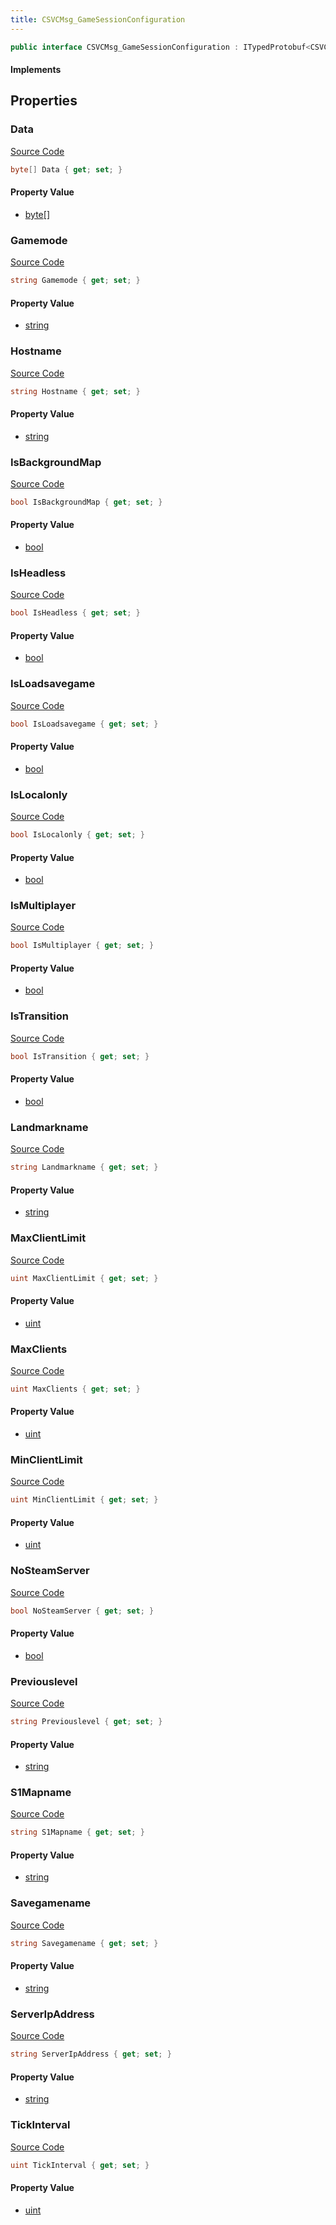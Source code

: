 ```yaml
---
title: CSVCMsg_GameSessionConfiguration
---
```


```csharp
public interface CSVCMsg_GameSessionConfiguration : ITypedProtobuf<CSVCMsg_GameSessionConfiguration>, INativeHandle
```

#### Implements

## Properties

### Data

[Source Code](https://github.com/swiftly-solution/swiftlys2/blob/main/managed/src/SwiftlyS2.Generated/Protobufs/Interfaces/CSVCMsg_GameSessionConfiguration.cs#L52)

```csharp
byte[] Data { get; set; }
```

#### Property Value

- [byte](https://learn.microsoft.com/dotnet/api/system.byte)[]

### Gamemode

[Source Code](https://github.com/swiftly-solution/swiftlys2/blob/main/managed/src/SwiftlyS2.Generated/Protobufs/Interfaces/CSVCMsg_GameSessionConfiguration.cs#L46)

```csharp
string Gamemode { get; set; }
```

#### Property Value

- [string](https://learn.microsoft.com/dotnet/api/system.string)

### Hostname

[Source Code](https://github.com/swiftly-solution/swiftlys2/blob/main/managed/src/SwiftlyS2.Generated/Protobufs/Interfaces/CSVCMsg_GameSessionConfiguration.cs#L37)

```csharp
string Hostname { get; set; }
```

#### Property Value

- [string](https://learn.microsoft.com/dotnet/api/system.string)

### IsBackgroundMap

[Source Code](https://github.com/swiftly-solution/swiftlys2/blob/main/managed/src/SwiftlyS2.Generated/Protobufs/Interfaces/CSVCMsg_GameSessionConfiguration.cs#L19)

```csharp
bool IsBackgroundMap { get; set; }
```

#### Property Value

- [bool](https://learn.microsoft.com/dotnet/api/system.boolean)

### IsHeadless

[Source Code](https://github.com/swiftly-solution/swiftlys2/blob/main/managed/src/SwiftlyS2.Generated/Protobufs/Interfaces/CSVCMsg_GameSessionConfiguration.cs#L22)

```csharp
bool IsHeadless { get; set; }
```

#### Property Value

- [bool](https://learn.microsoft.com/dotnet/api/system.boolean)

### IsLoadsavegame

[Source Code](https://github.com/swiftly-solution/swiftlys2/blob/main/managed/src/SwiftlyS2.Generated/Protobufs/Interfaces/CSVCMsg_GameSessionConfiguration.cs#L16)

```csharp
bool IsLoadsavegame { get; set; }
```

#### Property Value

- [bool](https://learn.microsoft.com/dotnet/api/system.boolean)

### IsLocalonly

[Source Code](https://github.com/swiftly-solution/swiftlys2/blob/main/managed/src/SwiftlyS2.Generated/Protobufs/Interfaces/CSVCMsg_GameSessionConfiguration.cs#L55)

```csharp
bool IsLocalonly { get; set; }
```

#### Property Value

- [bool](https://learn.microsoft.com/dotnet/api/system.boolean)

### IsMultiplayer

[Source Code](https://github.com/swiftly-solution/swiftlys2/blob/main/managed/src/SwiftlyS2.Generated/Protobufs/Interfaces/CSVCMsg_GameSessionConfiguration.cs#L13)

```csharp
bool IsMultiplayer { get; set; }
```

#### Property Value

- [bool](https://learn.microsoft.com/dotnet/api/system.boolean)

### IsTransition

[Source Code](https://github.com/swiftly-solution/swiftlys2/blob/main/managed/src/SwiftlyS2.Generated/Protobufs/Interfaces/CSVCMsg_GameSessionConfiguration.cs#L61)

```csharp
bool IsTransition { get; set; }
```

#### Property Value

- [bool](https://learn.microsoft.com/dotnet/api/system.boolean)

### Landmarkname

[Source Code](https://github.com/swiftly-solution/swiftlys2/blob/main/managed/src/SwiftlyS2.Generated/Protobufs/Interfaces/CSVCMsg_GameSessionConfiguration.cs#L67)

```csharp
string Landmarkname { get; set; }
```

#### Property Value

- [string](https://learn.microsoft.com/dotnet/api/system.string)

### MaxClientLimit

[Source Code](https://github.com/swiftly-solution/swiftlys2/blob/main/managed/src/SwiftlyS2.Generated/Protobufs/Interfaces/CSVCMsg_GameSessionConfiguration.cs#L28)

```csharp
uint MaxClientLimit { get; set; }
```

#### Property Value

- [uint](https://learn.microsoft.com/dotnet/api/system.uint32)

### MaxClients

[Source Code](https://github.com/swiftly-solution/swiftlys2/blob/main/managed/src/SwiftlyS2.Generated/Protobufs/Interfaces/CSVCMsg_GameSessionConfiguration.cs#L31)

```csharp
uint MaxClients { get; set; }
```

#### Property Value

- [uint](https://learn.microsoft.com/dotnet/api/system.uint32)

### MinClientLimit

[Source Code](https://github.com/swiftly-solution/swiftlys2/blob/main/managed/src/SwiftlyS2.Generated/Protobufs/Interfaces/CSVCMsg_GameSessionConfiguration.cs#L25)

```csharp
uint MinClientLimit { get; set; }
```

#### Property Value

- [uint](https://learn.microsoft.com/dotnet/api/system.uint32)

### NoSteamServer

[Source Code](https://github.com/swiftly-solution/swiftlys2/blob/main/managed/src/SwiftlyS2.Generated/Protobufs/Interfaces/CSVCMsg_GameSessionConfiguration.cs#L58)

```csharp
bool NoSteamServer { get; set; }
```

#### Property Value

- [bool](https://learn.microsoft.com/dotnet/api/system.boolean)

### Previouslevel

[Source Code](https://github.com/swiftly-solution/swiftlys2/blob/main/managed/src/SwiftlyS2.Generated/Protobufs/Interfaces/CSVCMsg_GameSessionConfiguration.cs#L64)

```csharp
string Previouslevel { get; set; }
```

#### Property Value

- [string](https://learn.microsoft.com/dotnet/api/system.string)

### S1Mapname

[Source Code](https://github.com/swiftly-solution/swiftlys2/blob/main/managed/src/SwiftlyS2.Generated/Protobufs/Interfaces/CSVCMsg_GameSessionConfiguration.cs#L43)

```csharp
string S1Mapname { get; set; }
```

#### Property Value

- [string](https://learn.microsoft.com/dotnet/api/system.string)

### Savegamename

[Source Code](https://github.com/swiftly-solution/swiftlys2/blob/main/managed/src/SwiftlyS2.Generated/Protobufs/Interfaces/CSVCMsg_GameSessionConfiguration.cs#L40)

```csharp
string Savegamename { get; set; }
```

#### Property Value

- [string](https://learn.microsoft.com/dotnet/api/system.string)

### ServerIpAddress

[Source Code](https://github.com/swiftly-solution/swiftlys2/blob/main/managed/src/SwiftlyS2.Generated/Protobufs/Interfaces/CSVCMsg_GameSessionConfiguration.cs#L49)

```csharp
string ServerIpAddress { get; set; }
```

#### Property Value

- [string](https://learn.microsoft.com/dotnet/api/system.string)

### TickInterval

[Source Code](https://github.com/swiftly-solution/swiftlys2/blob/main/managed/src/SwiftlyS2.Generated/Protobufs/Interfaces/CSVCMsg_GameSessionConfiguration.cs#L34)

```csharp
uint TickInterval { get; set; }
```

#### Property Value

- [uint](https://learn.microsoft.com/dotnet/api/system.uint32)

